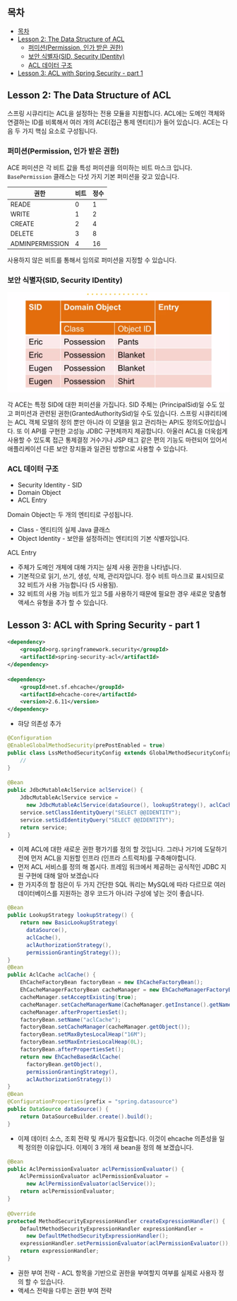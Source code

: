 ## 목차
- [목차](#목차)
- [Lesson 2: The Data Structure of ACL](#lesson-2-the-data-structure-of-acl)
  - [퍼미션(Permission, 인가 받은 권한)](#퍼미션permission-인가-받은-권한)
  - [보안 식별자(SID, Security IDentity)](#보안-식별자sid-security-identity)
  - [ACL 데이터 구조](#acl-데이터-구조)
- [Lesson 3: ACL with Spring Security - part 1](#lesson-3-acl-with-spring-security---part-1)

## Lesson 2: The Data Structure of ACL
스프링 시큐리티는 ACL을 설정하는 전용 모듈을 지원합니다. ACL에는 도메인 객체와 연결하는 ID를 비록해서 여러 개의 ACE(접근 통제 엔티티)가 들어 있습니다. ACE는 다음 두 가지 핵심 요소로 구성됩니다.

### 퍼미션(Permission, 인가 받은 권한)
ACE 퍼미션은 각 비트 값을 특성 퍼미션을 의미하는 비트 마스크 입니다. `BasePermission` 클래스는 다섯 가지 기본 퍼미션을 갖고 있습니다.

| 권한              | 비트  | 정수  |
|-----------------|-----|-----|
| READE           | 0   | 1   |
| WRITE           | 1   | 2   |
| CREATE          | 2   | 4   |
| DELETE          | 3   | 8   |
| ADMINPERMISSION | 4   | 16  |

사용하지 않은 비트를 통해서 임의로 퍼미션을 지정할 수 있습니다.

### 보안 식별자(SID, Security IDentity)

<p algin ="cneter">
    <img src ="/assets/acl-sid.png">
</p>
각 ACE는 특정 SID에 대한 퍼미션을 가집니다. SID 주체는 (PrincipalSid)일 수도 있고 퍼미션과 관련된 권한(GrantedAuthoritySid)일 수도 있습니다. 스프링 시큐리티에는 ACL 객체 모델의 정의 뿐만 아니라 이 모델을 읽고 관리하는 API도 정의도어있습니다. 또 이 API를 구현한 고성능 JDBC 구현체까지 제공합니다. 아울러 ACL을 더욱쉽게 사용할 수 있도록 접근 통제결정 거수기나 JSP 태그 같은 편의 기능도 마련되어 있어서 애플리케이션 다른 보안 장치들과 일관된 방향으로 사용할 수 있습니다.

### ACL 데이터 구조
* Security Identity - SID
* Domain Object
* ACL Entry

Domain Object는 두 개의 엔티티로 구성됩니다.
* Class - 엔티티의 실제 Java 클래스
* Object Identity - 보안을 설정하려는 엔티티의 기본 식별자입니다.

ACL Entry
* 주체가 도메인 개체에 대해 가지는 실제 사용 권한을 나타냅니다.
* 기본적으로 읽기, 쓰기, 생성, 삭제, 관리자입니다. 정수 비트 마스크로 표시되므로 32 비트가 사용 가능합니다 (5 사용됨).
* 32 비트의 사용 가능 비트가 있고 5를 사용하기 때문에 필요한 경우 새로운 맞춤형 액세스 유형을 추가 할 수 있습니다.


## Lesson 3: ACL with Spring Security - part 1

```xml
<dependency>
    <groupId>org.springframework.security</groupId>
    <artifactId>spring-security-acl</artifactId>
</dependency>

<dependency>
    <groupId>net.sf.ehcache</groupId>
    <artifactId>ehcache-core</artifactId>
    <version>2.6.11</version>
</dependency>
```
* 햐당 의존성 추가

```java
@Configuration
@EnableGlobalMethodSecurity(prePostEnabled = true)
public class LssMethodSecurityConfig extends GlobalMethodSecurityConfiguration {
    //
}

@Bean
public JdbcMutableAclService aclService() {
    JdbcMutableAclService service = 
      new JdbcMutableAclService(dataSource(), lookupStrategy(), aclCache());
    service.setClassIdentityQuery("SELECT @@IDENTITY");
    service.setSidIdentityQuery("SELECT @@IDENTITY");
    return service;
}
```
* 이제 ACL에 대한 새로운 권한 평가기를 정의 할 것입니다. 그러나 거기에 도달하기 전에 먼저 ACL을 지원할 인프라 (인프라 스트럭처)를 구축해야합니다.
* 먼저 ACL 서비스를 정의 해 봅시다. 프레임 워크에서 제공하는 공식적인 JDBC 지원 구현에 대해 알아 보겠습니다
* 한 가지주의 할 점은이 두 가지 간단한 SQL 쿼리는 MySQL에 따라 다르므로 여러 데이터베이스를 지원하는 경우 코드가 아니라 구성에 넣는 것이 좋습니다.



```java
@Bean
public LookupStrategy lookupStrategy() {
    return new BasicLookupStrategy(
      dataSource(), 
      aclCache(), 
      aclAuthorizationStrategy(), 
      permissionGrantingStrategy());
}
@Bean
public AclCache aclCache() {
    EhCacheFactoryBean factoryBean = new EhCacheFactoryBean();
    EhCacheManagerFactoryBean cacheManager = new EhCacheManagerFactoryBean();
    cacheManager.setAcceptExisting(true);
    cacheManager.setCacheManagerName(CacheManager.getInstance().getName());
    cacheManager.afterPropertiesSet();
    factoryBean.setName("aclCache");
    factoryBean.setCacheManager(cacheManager.getObject());
    factoryBean.setMaxBytesLocalHeap("16M");
    factoryBean.setMaxEntriesLocalHeap(0L);
    factoryBean.afterPropertiesSet();
    return new EhCacheBasedAclCache(
      factoryBean.getObject(), 
      permissionGrantingStrategy(), 
      aclAuthorizationStrategy())
}
@Bean
@ConfigurationProperties(prefix = "spring.datasource")
public DataSource dataSource() {
    return DataSourceBuilder.create().build();
}
```
* 이제 데이터 소스, 조회 전략 및 캐시가 필요합니다. 이것이 ehcache 의존성을 일찍 정의한 이유입니다. 이제이 3 개의 새 bean을 정의 해 보겠습니다.

```java
@Bean
public AclPermissionEvaluator aclPermissionEvaluator() {
    AclPermissionEvaluator aclPermissionEvaluator = 
      new AclPermissionEvaluator(aclService());
    return aclPermissionEvaluator;
}

@Override
protected MethodSecurityExpressionHandler createExpressionHandler() {
    DefaultMethodSecurityExpressionHandler expressionHandler =
      new DefaultMethodSecurityExpressionHandler();
    expressionHandler.setPermissionEvaluator(aclPermissionEvaluator());
    return expressionHandler;
}
```
* 권한 부여 전략 - ACL 항목을 기반으로 권한을 부여할지 여부를 실제로 사용자 정의 할 수 있습니다.
* 액세스 전략을 다루는 권한 부여 전략